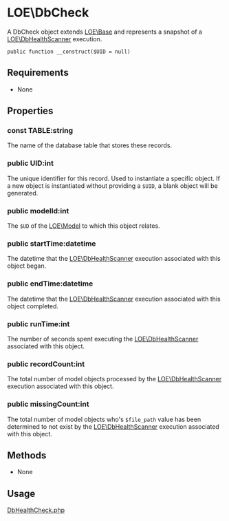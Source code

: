 

# LOE\DbCheck

A DbCheck object extends [LOE\Base](../../Base.md) and represents a snapshot of a [LOE\DbHealthScanner](../../Processes/Scanners/DbHealthScanner.md) execution.

`public function __construct($UID = null)`

## Requirements

* None

## Properties

### const TABLE:string

The name of the database table that stores these records.

### public UID:int
The unique identifier for this record. Used to instantiate a specific object. If a new object is instantiated without providing a `$UID`, a blank object will be generated.

### public modelId:int

The `$UD` of the [LOE\Model](./Model.md) to which this object relates.

### public startTime:datetime

The datetime that the [LOE\DbHealthScanner](../../Processes/Scanners/DbHealthScanner.md) execution associated with this object began.

### public endTime:datetime

The datetime that the [LOE\DbHealthScanner](../../Processes/Scanners/DbHealthScanner.md) execution associated with this object completed.

### public runTime:int

The number of seconds spent executing the [LOE\DbHealthScanner](../../Processes/Scanners/DbHealthScanner.md) associated with this object.

### public recordCount:int

The total number of model objects processed by the [LOE\DbHealthScanner](../../Processes/Scanners/DbHealthScanner.md) execution associated with this object.

### public missingCount:int

The total number of model objects who's `$file_path` value has been determined to not exist by the [LOE\DbHealthScanner](../../Processes/Scanners/DbHealthScanner.md) execution associated with this object.

## Methods
* None

## Usage

[DbHealthCheck.php](https://github.com/outlawdesigns-io/LOEServer/blob/master/Processes/Jobs/DbHealthCheck.php)
